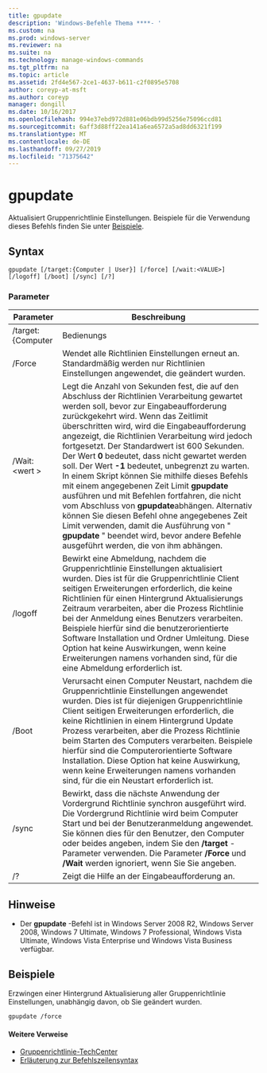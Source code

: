 ```yaml
---
title: gpupdate
description: 'Windows-Befehle Thema ****- '
ms.custom: na
ms.prod: windows-server
ms.reviewer: na
ms.suite: na
ms.technology: manage-windows-commands
ms.tgt_pltfrm: na
ms.topic: article
ms.assetid: 2fd4e567-2ce1-4637-b611-c2f0895e5708
author: coreyp-at-msft
ms.author: coreyp
manager: dongill
ms.date: 10/16/2017
ms.openlocfilehash: 994e37ebd972d881e06bdb99d5256e75096ccd81
ms.sourcegitcommit: 6aff3d88ff22ea141a6ea6572a5ad8dd6321f199
ms.translationtype: MT
ms.contentlocale: de-DE
ms.lasthandoff: 09/27/2019
ms.locfileid: "71375642"
---
```

# <a name="gpupdate"></a>gpupdate

Aktualisiert Gruppenrichtlinie Einstellungen. Beispiele für die Verwendung dieses Befehls finden Sie unter [Beispiele](#examples).

## <a name="syntax"></a>Syntax

```
gpupdate [/target:{Computer | User}] [/force] [/wait:<VALUE>] [/logoff] [/boot] [/sync] [/?]
```

### <a name="parameters"></a>Parameter

|     Parameter     |                                                                                                                                                                                                                                                                                                                             Beschreibung                                                                                                                                                                                                                                                                                                                             |
|-------------------|---------------------------------------------------------------------------------------------------------------------------------------------------------------------------------------------------------------------------------------------------------------------------------------------------------------------------------------------------------------------------------------------------------------------------------------------------------------------------------------------------------------------------------------------------------------------------------------------------------------------------------------------------------------------|
| /target: {Computer |                                                                                                                                                                                                                                                                                                                                Bedienungs                                                                                                                                                                                                                                                                                                                                |
|      /Force       |                                                                                                                                                                                                                                                                                   Wendet alle Richtlinien Einstellungen erneut an. Standardmäßig werden nur Richtlinien Einstellungen angewendet, die geändert wurden.                                                                                                                                                                                                                                                                                    |
|  /Wait: \<wert >   | Legt die Anzahl von Sekunden fest, die auf den Abschluss der Richtlinien Verarbeitung gewartet werden soll, bevor zur Eingabeaufforderung zurückgekehrt wird. Wenn das Zeitlimit überschritten wird, wird die Eingabeaufforderung angezeigt, die Richtlinien Verarbeitung wird jedoch fortgesetzt. Der Standardwert ist 600 Sekunden. Der Wert **0** bedeutet, dass nicht gewartet werden soll. Der Wert **-1** bedeutet, unbegrenzt zu warten.</br>In einem Skript können Sie mithilfe dieses Befehls mit einem angegebenen Zeit Limit **gpupdate** ausführen und mit Befehlen fortfahren, die nicht vom Abschluss von **gpupdate**abhängen. Alternativ können Sie diesen Befehl ohne angegebenes Zeit Limit verwenden, damit die Ausführung von " **gpupdate** " beendet wird, bevor andere Befehle ausgeführt werden, die von ihm abhängen. |
|      /logoff      |                                                                                                                                   Bewirkt eine Abmeldung, nachdem die Gruppenrichtlinie Einstellungen aktualisiert wurden. Dies ist für die Gruppenrichtlinie Client seitigen Erweiterungen erforderlich, die keine Richtlinien für einen Hintergrund Aktualisierungs Zeitraum verarbeiten, aber die Prozess Richtlinie bei der Anmeldung eines Benutzers verarbeiten. Beispiele hierfür sind die benutzerorientierte Software Installation und Ordner Umleitung. Diese Option hat keine Auswirkungen, wenn keine Erweiterungen namens vorhanden sind, für die eine Abmeldung erforderlich ist.                                                                                                                                    |
|       /Boot       |                                                                                                                                       Verursacht einen Computer Neustart, nachdem die Gruppenrichtlinie Einstellungen angewendet wurden. Dies ist für diejenigen Gruppenrichtlinie Client seitigen Erweiterungen erforderlich, die keine Richtlinien in einem Hintergrund Update Prozess verarbeiten, aber die Prozess Richtlinie beim Starten des Computers verarbeiten. Beispiele hierfür sind die Computerorientierte Software Installation. Diese Option hat keine Auswirkung, wenn keine Erweiterungen namens vorhanden sind, für die ein Neustart erforderlich ist.                                                                                                                                        |
|       /sync       |                                                                                                                                                                              Bewirkt, dass die nächste Anwendung der Vordergrund Richtlinie synchron ausgeführt wird. Die Vordergrund Richtlinie wird beim Computer Start und bei der Benutzeranmeldung angewendet. Sie können dies für den Benutzer, den Computer oder beides angeben, indem Sie den **/target** -Parameter verwenden. Die Parameter **/Force** und **/Wait** werden ignoriert, wenn Sie Sie angeben.                                                                                                                                                                               |
|        /?         |                                                                                                                                                                                                                                                                                                                Zeigt die Hilfe an der Eingabeaufforderung an.                                                                                                                                                                                                                                                                                                                 |

## <a name="remarks"></a>Hinweise

-   Der **gpupdate** -Befehl ist in Windows Server 2008 R2, Windows Server 2008, Windows 7 Ultimate, Windows 7 Professional, Windows Vista Ultimate, Windows Vista Enterprise und Windows Vista Business verfügbar.

## <a name="examples"></a>Beispiele

Erzwingen einer Hintergrund Aktualisierung aller Gruppenrichtlinie Einstellungen, unabhängig davon, ob Sie geändert wurden.

```
gpupdate /force
```

#### <a name="additional-references"></a>Weitere Verweise

-   [Gruppenrichtlinie-TechCenter](https://go.microsoft.com/fwlink/?LinkID=145531)
-   [Erläuterung zur Befehlszeilensyntax](command-line-syntax-key.md)